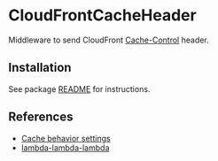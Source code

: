 # CloudFrontCacheHeader

Middleware to send CloudFront [Cache-Control](https://developer.mozilla.org/en-US/docs/Web/HTTP/Headers/Cache-Control) header.

## Installation

See package [README](https://github.com/lambda-lambda-lambda/middleware#manual-installation) for instructions.

## References

- [Cache behavior settings](https://docs.aws.amazon.com/AmazonCloudFront/latest/DeveloperGuide/Expiration.html)
- [lambda-lambda-lambda](https://github.com/lambda-lambda-lambda)
